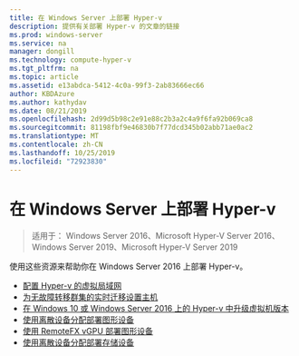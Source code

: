```yaml
---
title: 在 Windows Server 上部署 Hyper-v
description: 提供有关部署 Hyper-v 的文章的链接
ms.prod: windows-server
ms.service: na
manager: dongill
ms.technology: compute-hyper-v
ms.tgt_pltfrm: na
ms.topic: article
ms.assetid: e13abdca-5412-4c0a-99f3-2ab83666ec66
author: KBDAzure
ms.author: kathydav
ms.date: 08/21/2019
ms.openlocfilehash: 2d99d5b98c2e91e88c2b3a2c4a9f6fa92b069ca8
ms.sourcegitcommit: 81198fbf9e46830b7f77dcd345b02abb71ae0ac2
ms.translationtype: MT
ms.contentlocale: zh-CN
ms.lasthandoff: 10/25/2019
ms.locfileid: "72923830"
---
```

# <a name="deploy-hyper-v-on-windows-server"></a>在 Windows Server 上部署 Hyper-v

>适用于： Windows Server 2016、Microsoft Hyper-V Server 2016、Windows Server 2019、Microsoft Hyper-V Server 2019

使用这些资源来帮助你在 Windows Server 2016 上部署 Hyper-v。

- [配置 Hyper-v 的虚拟局域网](configure-virtual-local-areal-networks-for-Hyper-V.md)  
- [为无故障转移群集的实时迁移设置主机](Set-up-hosts-for-live-migration-without-Failover-Clustering.md)  
- [在 Windows 10 或 Windows Server 2016 上的 Hyper-v 中升级虚拟机版本](Upgrade-virtual-machine-version-in-Hyper-V-on-Windows-or-Windows-Server.md)
- [使用离散设备分配部署图形设备](deploying-graphics-devices-using-dda.md)
- [使用 RemoteFX vGPU 部署图形设备](deploy-graphics-devices-using-remotefx-vgpu.md)
- [使用离散设备分配部署存储设备](deploying-storage-devices-using-dda.md)
